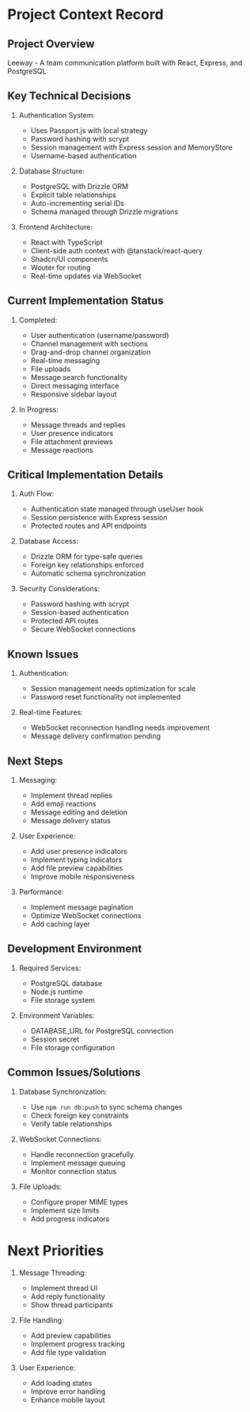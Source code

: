 # Project Context Record

## Project Overview
Leeway - A team communication platform built with React, Express, and PostgreSQL

## Key Technical Decisions
1. Authentication System:
   - Uses Passport.js with local strategy
   - Password hashing with scrypt
   - Session management with Express session and MemoryStore
   - Username-based authentication

2. Database Structure:
   - PostgreSQL with Drizzle ORM
   - Explicit table relationships
   - Auto-incrementing serial IDs
   - Schema managed through Drizzle migrations

3. Frontend Architecture:
   - React with TypeScript
   - Client-side auth context with @tanstack/react-query
   - Shadcn/UI components
   - Wouter for routing
   - Real-time updates via WebSocket

## Current Implementation Status
1. Completed:
   - User authentication (username/password)
   - Channel management with sections
   - Drag-and-drop channel organization
   - Real-time messaging
   - File uploads
   - Message search functionality
   - Direct messaging interface
   - Responsive sidebar layout

2. In Progress:
   - Message threads and replies
   - User presence indicators
   - File attachment previews
   - Message reactions

## Critical Implementation Details
1. Auth Flow:
   - Authentication state managed through useUser hook
   - Session persistence with Express session
   - Protected routes and API endpoints

2. Database Access:
   - Drizzle ORM for type-safe queries
   - Foreign key relationships enforced
   - Automatic schema synchronization

3. Security Considerations:
   - Password hashing with scrypt
   - Session-based authentication
   - Protected API routes
   - Secure WebSocket connections

## Known Issues
1. Authentication:
   - Session management needs optimization for scale
   - Password reset functionality not implemented

2. Real-time Features:
   - WebSocket reconnection handling needs improvement
   - Message delivery confirmation pending

## Next Steps
1. Messaging:
   - Implement thread replies
   - Add emoji reactions
   - Message editing and deletion
   - Message delivery status

2. User Experience:
   - Add user presence indicators
   - Implement typing indicators
   - Add file preview capabilities
   - Improve mobile responsiveness

3. Performance:
   - Implement message pagination
   - Optimize WebSocket connections
   - Add caching layer

## Development Environment
1. Required Services:
   - PostgreSQL database
   - Node.js runtime
   - File storage system

2. Environment Variables:
   - DATABASE_URL for PostgreSQL connection
   - Session secret
   - File storage configuration

## Common Issues/Solutions
1. Database Synchronization:
   - Use `npm run db:push` to sync schema changes
   - Check foreign key constraints
   - Verify table relationships

2. WebSocket Connections:
   - Handle reconnection gracefully
   - Implement message queuing
   - Monitor connection status

3. File Uploads:
   - Configure proper MIME types
   - Implement size limits
   - Add progress indicators

# Next Priorities

1. Message Threading:
   - Implement thread UI
   - Add reply functionality
   - Show thread participants

2. File Handling:
   - Add preview capabilities
   - Implement progress tracking
   - Add file type validation

3. User Experience:
   - Add loading states
   - Improve error handling
   - Enhance mobile layout